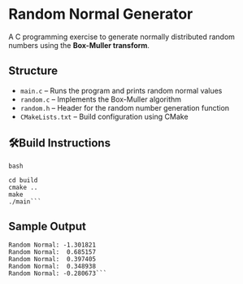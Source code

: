 # Random Normal Generator

A C programming exercise to generate normally distributed random numbers using the **Box-Muller transform**.

##  Structure

- `main.c` – Runs the program and prints random normal values
- `random.c` – Implements the Box-Muller algorithm
- `random.h` – Header for the random number generation function
- `CMakeLists.txt` – Build configuration using CMake
  

## 🛠Build Instructions

```bash```
```mkdir build
cd build
cmake ..
make
./main```
```
## Sample Output
```
Random Normal: -1.301821
Random Normal:  0.685157
Random Normal:  0.397405
Random Normal:  0.348938
Random Normal: -0.280673```

